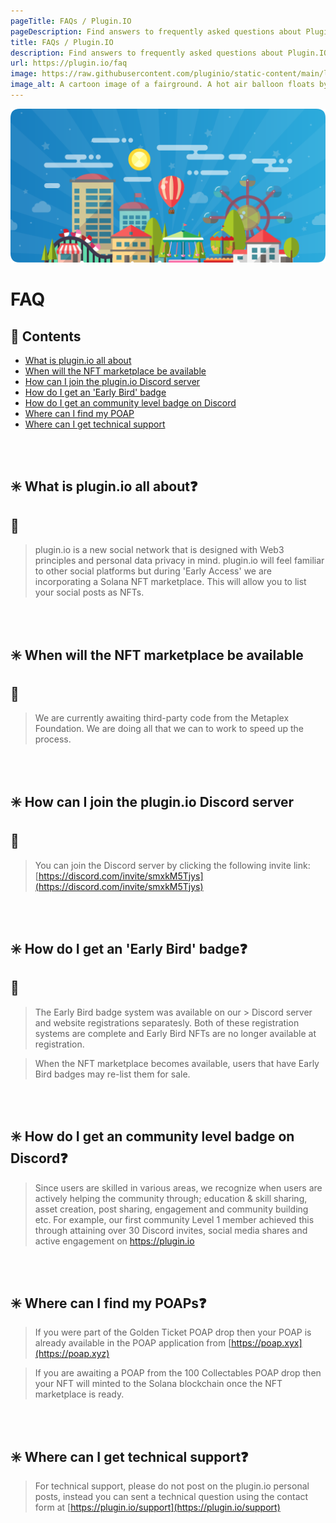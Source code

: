 ```yaml
---
pageTitle: FAQs / Plugin.IO
pageDescription: Find answers to frequently asked questions about Plugin.IO services.
title: FAQs / Plugin.IO
description: Find answers to frequently asked questions about Plugin.IO services.
url: https://plugin.io/faq
image: https://raw.githubusercontent.com/pluginio/static-content/main/lang/en/docs/v1/images/header_banner_blue.png
image_alt: A cartoon image of a fairground. A hot air balloon floats by through a clear open blue sky.
---
```


![A cartoon image of a fairground. A hot air balloon floats by through a clear open blue sky.](https://raw.githubusercontent.com/pluginio/static-content/main/lang/en/docs/v1/images/header_banner.png)

# FAQ

## 📖 Contents
* [What is plugin.io all about](#what-is-plugin)
* [When will the NFT marketplace be available](#when-nft)
* [How can I join the plugin.io Discord server](#join-discord)
* [How do I get an 'Early Bird' badge](#early-bird)
* [How do I get an community level badge on Discord](#community-badge)
* [Where can I find my POAP](#find-poap)
* [Where can I get technical support](#support)

<br />
<br />

<a name="what-is-plugin"></a>

## ✳️ **What is plugin.io all about❓**

## 🙋 
> plugin.io is a new social network that is designed with Web3 principles and personal data privacy in mind. plugin.io will feel familiar to other social platforms but during 'Early Access' we are incorporating a Solana NFT marketplace. This will allow you to list your social posts as NFTs.

<br />
<br />

<a name="when-nft"></a>

## ✳️ **When will the NFT marketplace be available**
## 🙋 
> We are currently awaiting third-party code from the Metaplex Foundation. We are doing all that we can to work to speed up the process.

<br />
<br />

<a name="join-discord"></a>

## ✳️ **How can I join the plugin.io Discord server**
## 🙋
> You can join the Discord server by clicking the following invite link: [https://discord.com/invite/smxkM5Tjys](https://discord.com/invite/smxkM5Tjys)

<br />
<br />

<a name="early-bird"></a>

## ✳️ **How do I get an 'Early Bird' badge❓**
## 🙋
> The Early Bird badge system was available on our > Discord server and website registrations separatesly. Both of these registration systems are complete and Early Bird NFTs are no longer available at registration.

> When the NFT marketplace becomes available, users that have Early Bird badges may re-list them for sale.

<br />
<br />

<a name="community-badge"></a>

## ✳️ **How do I get an community level badge on Discord❓**

> Since users are skilled in various areas, we recognize when users are actively helping the community through; education & skill sharing, asset creation, post sharing, engagement and community building etc. For example, our first community Level 1 member achieved this through attaining over 30 Discord invites, social media shares and active engagement on https://plugin.io

<br />
<br />

<a name="find-poap"></a>

## ✳️ **Where can I find my POAPs❓**

> If you were part of the Golden Ticket POAP drop then your POAP is already available in the POAP application from [https://poap.xyx](https://poap.xyz)

> If you are awaiting a POAP from the 100 Collectables POAP drop then your NFT will minted to the Solana blockchain once the NFT marketplace is ready.

<br />
<br />

<a name="support"></a>

## ✳️ **Where can I get technical support❓**

> For technical support, please do not post on the plugin.io personal posts, instead you can sent a technical question using the contact form at [https://plugin.io/support](https://plugin.io/support)
